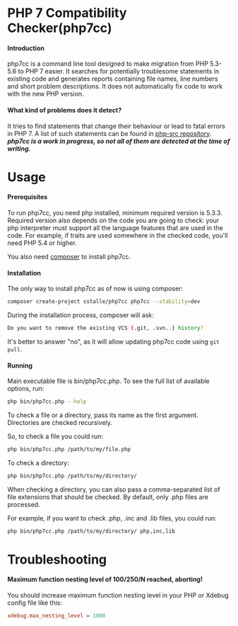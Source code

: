 # PHP 7 Compatibility Checker(php7cc)
#### Introduction
php7cc is a command line tool designed to make migration from PHP 5.3-5.6 to PHP 7 easier.
It searches for potentially troublesome statements in existing code and generates reports containing
file names, line numbers and short problem descriptions. It does not automatically fix
code to work with the new PHP version.

#### What kind of problems does it detect?
It tries to find statements that change their behaviour or lead to fatal errors in PHP 7.
A list of such statements can be found in [php-src repository](https://github.com/php/php-src/blob/master/UPGRADING).
***php7cc is a work in progress, so not all of them are detected at the time of writing.***

# Usage
#### Prerequisites
To run php7cc, you need php installed, minimum required version is 5.3.3. Required version
 also depends on the code you are going to check: your php interpreter must support all
 the language features that are used in the code. For example, if traits are used
 somewhere in the checked code, you'll need PHP 5.4 or higher.
 
You also need [composer](https://getcomposer.org/) to install php7cc.

#### Installation
The only way to install php7cc as of now is using composer:
```bash
composer create-project sstalle/php7cc php7cc --stability=dev
```

During the installation process, composer will ask:
```bash
Do you want to remove the existing VCS (.git, .svn..) history? 
```
It's better to answer "no", as it will allow updating php7cc code using ```git pull```.

#### Running
Main executable file is bin/php7cc.php. To see the full list of available options, run:
```bash
php bin/php7cc.php --help
```

To check a file or a directory, pass its name as the first argument. Directories are checked
recursively.
 
So, to check a file you could run:
```bash
php bin/php7cc.php /path/to/my/file.php
```
To check a directory:
```bash
php bin/php7cc.php /path/to/my/directory/
```

When checking a directory, you can also pass a comma-separated list of file extensions that
should be checked. By default, only .php files are processed.
 
For example, if you want to check .php, .inc and .lib files, you could run:
```bash
php bin/php7cc.php /path/to/my/directory/ php,inc,lib 
```


# Troubleshooting
#### Maximum function nesting level of 100/250/N reached, aborting!
You should increase maximum function nesting level in your PHP or Xdebug config file like this:
```cfg
xdebug.max_nesting_level = 1000
```

